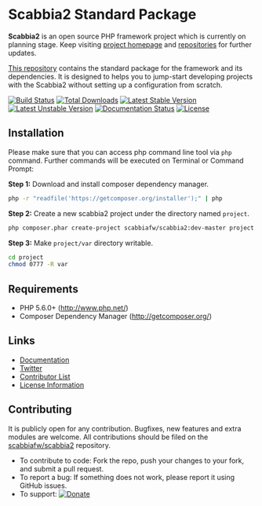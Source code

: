 # Scabbia2 Standard Package

**Scabbia2** is an open source PHP framework project which is currently on planning stage. Keep visiting [project homepage](http://scabbiafw.com/) and [repositories](https://github.com/scabbiafw/) for further updates.

[This repository](https://github.com/scabbiafw/scabbia2/) contains the standard package for the framework and its dependencies. It is designed to helps you to jump-start developing projects with the Scabbia2 without setting up a configuration from scratch.

[![Build Status](https://travis-ci.org/scabbiafw/scabbia2.png?branch=master)](https://travis-ci.org/scabbiafw/scabbia2)
[![Total Downloads](https://poser.pugx.org/scabbiafw/scabbia2/downloads.png)](https://packagist.org/packages/scabbiafw/scabbia2)
[![Latest Stable Version](https://poser.pugx.org/scabbiafw/scabbia2/v/stable)](https://packagist.org/packages/scabbiafw/scabbia2)
[![Latest Unstable Version](https://poser.pugx.org/scabbiafw/scabbia2/v/unstable)](https://packagist.org/packages/scabbiafw/scabbia2)
[![Documentation Status](https://readthedocs.org/projects/scabbia2-documentation/badge/?version=latest)](http://docs.scabbiafw.com/)
[![License](https://poser.pugx.org/scabbiafw/scabbia2/license.png)](https://packagist.org/packages/scabbiafw/scabbia2)


## Installation
Please make sure that you can access php command line tool via `php` command. Further commands will be executed on Terminal or Command Prompt:

**Step 1:**
Download and install composer dependency manager.

``` bash
php -r "readfile('https://getcomposer.org/installer');" | php
```

**Step 2:**
Create a new scabbia2 project under the directory named `project`.

``` bash
php composer.phar create-project scabbiafw/scabbia2:dev-master project
```

**Step 3:**
Make `project/var` directory writable.

``` bash
cd project
chmod 0777 -R var
```


## Requirements
* PHP 5.6.0+ (http://www.php.net/)
* Composer Dependency Manager (http://getcomposer.org/)


## Links
- [Documentation](http://scabbiafw.com/docs/)
- [Twitter](https://twitter.com/scabbiafw)
- [Contributor List](contributors.md)
- [License Information](LICENSE)


## Contributing
It is publicly open for any contribution. Bugfixes, new features and extra modules are welcome. All contributions should be filed on the [scabbiafw/scabbia2](https://github.com/scabbiafw/scabbia2) repository.

* To contribute to code: Fork the repo, push your changes to your fork, and submit a pull request.
* To report a bug: If something does not work, please report it using GitHub issues.
* To support: [![Donate](https://www.paypalobjects.com/en_US/i/btn/btn_donate_LG.gif)](https://www.paypal.com/cgi-bin/webscr?cmd=_s-xclick&hosted_button_id=BXNMWG56V6LYS)
